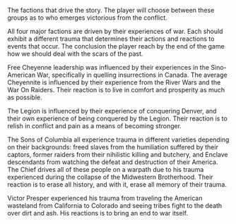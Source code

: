 The factions that drive the story. The player will choose between these groups as to who emerges victorious from the conflict.

All four major factions are driven by their experiences of war. Each should exhibit a different trauma that determines their actions and reactions to events that occur. The conclusion the player reach by the end of the game how we should deal with the scars of the past.

Free Cheyenne leadership was influenced by their experiences in the Sino-American War, specifically in quelling insurrections in Canada. The average Cheyennite is influenced by their experience from the River Wars and the War On Raiders. Their reaction is to live in comfort and prosperity as much as possible. 

The Legion is influenced by their experience of conquering Denver, and their own experience of being conquered by the Legion. Their reaction is to relish in conflict and pain as a means of becoming stronger. 

The Sons of Columbia all experience trauma in different varieties depending on their backgrounds: freed slaves from the humiliation suffered by their captors, former raiders from their nihilistic killing and butchery, and Enclave descendants from watching the defeat and destruction of their America. The Chief drives all of these people on a warpath due to his trauma experienced during the collapse of the Midwestern Brotherhood. Their reaction is to erase all history, and with it, erase all memory of their trauma.

Victor Presper experienced his trauma from traveling the American wasteland from California to Colorado and seeing tribes fight to the death over dirt and ash. His reactions is to bring an end to war itself.